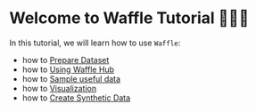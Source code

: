# Welcome to Waffle Tutorial 🧇🧇🧇

In this tutorial, we will learn how to use `Waffle`: <br>

- how to [Prepare Dataset](prepare_dataset.ipynb)
- how to [Using Waffle Hub](using_hub.ipynb)
- how to [Sample useful data](active_filter.ipynb)
- how to [Visualization](visualization.ipynb)
- how to [Create Synthetic Data](synthetic_data.ipynb)
